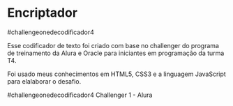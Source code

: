 # Encriptador
#challengeonedecodificador4

Esse codificador de texto foi criado com base no challenger do programa de treinamento da Alura e Oracle para iniciantes em programação da turma T4.

Foi usado meus conhecimentos em HTML5, CSS3 e a linguagem JavaScript para elalaborar o desafio.

#challengeonedecodificador4 Challenger 1 - Alura
